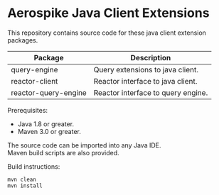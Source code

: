 Aerospike Java Client Extensions
================================

This repository contains source code for these java client extension packages.


| Package              | Description                        |
| -------------------- | ---------------------------------- |
| query-engine         | Query extensions to java client.   |
| reactor-client       | Reactor interface to java client.  |
| reactor-query-engine | Reactor interface to query engine. |

Prerequisites:

* Java 1.8 or greater.
* Maven 3.0 or greater.

The source code can be imported into any Java IDE.  
Maven build scripts are also provided.

Build instructions:

    mvn clean
    mvn install
